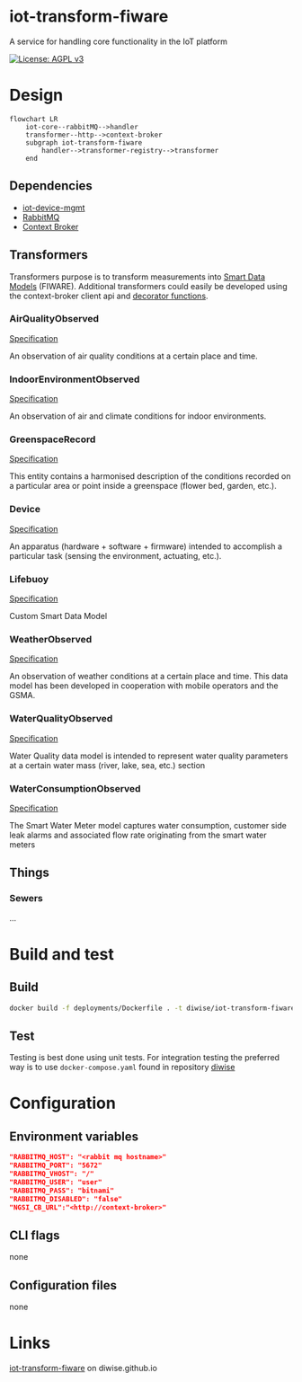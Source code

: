 # iot-transform-fiware
A service for handling core functionality in the IoT platform

[![License: AGPL v3](https://img.shields.io/badge/License-AGPL_v3-blue.svg)](https://github.com/diwise/iot-agent/blob/main/LICENSE)

# Design

```mermaid
flowchart LR
    iot-core--rabbitMQ-->handler
    transformer--http-->context-broker
    subgraph iot-transform-fiware
        handler-->transformer-registry-->transformer   
    end 
```

## Dependencies  
 - [iot-device-mgmt](https://github.com/diwise/iot-device-mgmt)
 - [RabbitMQ](https://www.rabbitmq.com/)
 - [Context Broker](https://github.com/diwise/context-broker)

## Transformers
Transformers purpose is to transform measurements into [Smart Data Models](https://smartdatamodels.org/) (FIWARE). Additional transformers could easily be developed using the context-broker client api and [decorator functions](https://github.com/diwise/context-broker/blob/main/pkg/ngsild/types/entities/decorators/decorators.go). 
### AirQualityObserved
[Specification](https://github.com/smart-data-models/dataModel.Environment/blob/master/AirQualityObserved/doc/spec.md)

An observation of air quality conditions at a certain place and time.
### IndoorEnvironmentObserved
[Specification](https://github.com/smart-data-models/dataModel.Environment/blob/master/IndoorEnvironmentObserved/doc/spec.md)

An observation of air and climate conditions for indoor environments.
### GreenspaceRecord
[Specification](https://github.com/smart-data-models/dataModel.ParksAndGardens/blob/master/GreenspaceRecord/doc/spec.md)

This entity contains a harmonised description of the conditions recorded on a particular area or point inside a greenspace (flower bed, garden, etc.).
### Device
[Specification](https://github.com/smart-data-models/dataModel.Device/blob/master/Device/doc/spec.md)

An apparatus (hardware + software + firmware) intended to accomplish a particular task (sensing the environment, actuating, etc.).
### Lifebuoy
[Specification]()

Custom Smart Data Model
### WeatherObserved
[Specification](https://github.com/smart-data-models/dataModel.Weather/blob/master/WeatherObserved/doc/spec.md)

An observation of weather conditions at a certain place and time. This data model has been developed in cooperation with mobile operators and the GSMA.
### WaterQualityObserved
[Specification](https://github.com/smart-data-models/dataModel.WaterQuality/blob/master/WaterQualityObserved/doc/spec.md)

Water Quality data model is intended to represent water quality parameters at a certain water mass (river, lake, sea, etc.) section
### WaterConsumptionObserved
[Specification](https://github.com/smart-data-models/dataModel.WaterConsumption/blob/master/WaterConsumptionObserved/doc/spec.md) 

 The Smart Water Meter model captures water consumption, customer side leak alarms and associated flow rate originating from the smart water meters

## Things

### Sewers
...

# Build and test
## Build
```bash
docker build -f deployments/Dockerfile . -t diwise/iot-transform-fiware:latest
```
## Test
Testing is best done using unit tests. For integration testing the preferred way is to use `docker-compose.yaml` found in repository [diwise](https://github.com/diwise/diwise) 

# Configuration
## Environment variables
```json
"RABBITMQ_HOST": "<rabbit mq hostname>"
"RABBITMQ_PORT": "5672"
"RABBITMQ_VHOST": "/"
"RABBITMQ_USER": "user"
"RABBITMQ_PASS": "bitnami"
"RABBITMQ_DISABLED": "false"
"NGSI_CB_URL":"<http://context-broker>"
```
## CLI flags
none
## Configuration files
none
# Links
[iot-transform-fiware](https://diwise.github.io/) on diwise.github.io


